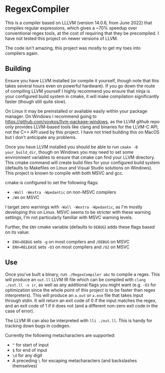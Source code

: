 # RegexCompiler

This is a compiler based on LLLVM (version 14.0.6, from June 2022) that compiles regular expressions, which gives a ~70% speedup over conventional regex tools, at the cost of requiring that they be precompiled.
I have not tested this project on newer versions of LLVM.

The code isn't amazing, this project was mostly to get my toes into compilers again.

## Building

Ensure you have LLVM installed (or compile it yourself, though note that this takes several hours even on powerful hardware). If you go down the route of compiling LLVM yourself I highly recommend
you ensure that ninja is your configured build system in cmake, it will make compilation significantly faster (though still quite slow).

On Linux it may be preinstalled or available easily within your package manager. On Windows I recommend going to https://github.com/vovkos/llvm-package-windows, as the LLVM github repo only provides
LLVM-based tools like clang and binaries for the LLVM-C API, not the C++ API used by this project. I have not tried building this on MacOS but I don't anticipate any problems.

Once you have LLVM installed you should be able to run `cmake -B your_build_dir`, though on Windows you may need to set some environment variables to ensure that cmake can find your LLVM directory.
This cmake command will create build files for your configured build system (defaults to Makefiles on Linux and Visual Studio solutions on Windows). This project is known to compile with both MSVC
and gcc.

cmake is configured to set the following flags:
- `-Wall -Wextra -Wpedantic` on non-MSVC compilers
- `/W4` on MSVC

I target zero warnings with `-Wall -Wextra -Wpedantic`, as I'm mostly developing this on Linux. MSVC seems to be stricter with these warning settings, I'm not particularly familiar with MSVC warning
levels.

Further, the `ENV` cmake variable (defaults to `DEBUG`) adds these flags based on its value:
- `ENV=DEBUG` sets `-g` on most compilers and `/DEBUG` on MSVC
- `ENV=RELEASE` sets `-O3` on most compilers and `/O2` on MSVC

## Use

Once you've built a binary, run `./RegexCompiler abc` to compile a regex. This will produce an `out.ll` LLVM IR file which can be compiled with `clang ./out.ll -x ir`, as well as any additional flags
you might want (e.g. `-O3` for optimization since the whole point of this project is to be faster than regex interpreters). This will produce an `a.out` or `a.exe` file that takes input through stdin.
It will return an exit code of 0 if the input matches the regex, and an exit code of 1 if it does not (and a different non-zero exit code in the case of error).

The LLVM IR can also be interpreted with `lli ./out.ll`. This is handy for tracking down bugs in codegen.

Currently the following metacharacters are supported:
- `^` for start of input
- `$` for end of input
- `\d` for any digit
- A preceding `\` for escaping metacharacters (and backslashes themselves)

